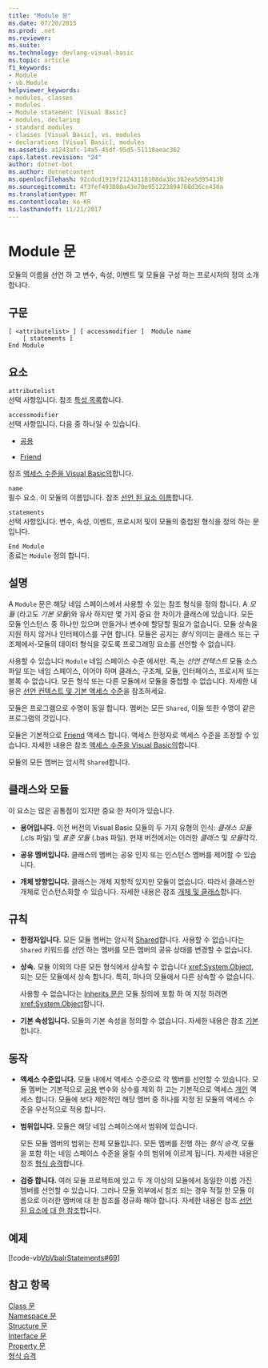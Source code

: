 ```yaml
---
title: "Module 문"
ms.date: 07/20/2015
ms.prod: .net
ms.reviewer: 
ms.suite: 
ms.technology: devlang-visual-basic
ms.topic: article
f1_keywords:
- Module
- vb.Module
helpviewer_keywords:
- modules, classes
- modules
- Module statement [Visual Basic]
- modules, declaring
- standard modules
- classes [Visual Basic], vs. modules
- declarations [Visual Basic], modules
ms.assetid: a1243afc-14a5-45df-95d5-51118aeac362
caps.latest.revision: "24"
author: dotnet-bot
ms.author: dotnetcontent
ms.openlocfilehash: 92cdcd1919f21243118108da3bc382ea5d954130
ms.sourcegitcommit: 4f3fef493080a43e70e951223894768d36ce430a
ms.translationtype: MT
ms.contentlocale: ko-KR
ms.lasthandoff: 11/21/2017
---
```

# <a name="module-statement"></a>Module 문
모듈의 이름을 선언 하 고 변수, 속성, 이벤트 및 모듈을 구성 하는 프로시저의 정의 소개 합니다.  
  
## <a name="syntax"></a>구문  
  
```  
[ <attributelist> ] [ accessmodifier ]  Module name  
    [ statements ]  
End Module  
```  
  
## <a name="parts"></a>요소  
 `attributelist`  
 선택 사항입니다. 참조 [특성 목록](../../../visual-basic/language-reference/statements/attribute-list.md)합니다.  
  
 `accessmodifier`  
 선택 사항입니다. 다음 중 하나일 수 있습니다.  
  
-   [공용](../../../visual-basic/language-reference/modifiers/public.md)  
  
-   [Friend](../../../visual-basic/language-reference/modifiers/friend.md)  
  
 참조 [액세스 수준을 Visual Basic의](../../../visual-basic/programming-guide/language-features/declared-elements/access-levels.md)합니다.  
  
 `name`  
 필수 요소. 이 모듈의 이름입니다. 참조 [선언 된 요소 이름](../../../visual-basic/programming-guide/language-features/declared-elements/declared-element-names.md)합니다.  
  
 `statements`  
 선택 사항입니다. 변수, 속성, 이벤트, 프로시저 및이 모듈의 중첩된 형식을 정의 하는 문입니다.  
  
 `End Module`  
 종료는 `Module` 정의 합니다.  
  
## <a name="remarks"></a>설명  
 A `Module` 문은 해당 네임 스페이스에서 사용할 수 있는 참조 형식을 정의 합니다. A *모듈* (라고도 *기본 모듈*)와 유사 하지만 몇 가지 중요 한 차이가 클래스에 있습니다. 모든 모듈 인스턴스 중 하나만 있으며 만들거나 변수에 할당할 필요가 없습니다. 모듈 상속을 지원 하지 않거나 인터페이스를 구현 합니다. 모듈은 공지는 *형식* 의미는 클래스 또는 구조체에서-모듈의 데이터 형식을 갖도록 프로그래밍 요소를 선언할 수 없습니다.  
  
 사용할 수 있습니다 `Module` 네임 스페이스 수준 에서만. 즉,는 *선언 컨텍스트* 모듈 소스 파일 또는 네임 스페이스, 이어야 하며 클래스, 구조체, 모듈, 인터페이스, 프로시저 또는 블록 수 없습니다. 모든 형식 또는 다른 모듈에서 모듈을 중첩할 수 없습니다. 자세한 내용은 [선언 컨텍스트 및 기본 액세스 수준](../../../visual-basic/language-reference/statements/declaration-contexts-and-default-access-levels.md)을 참조하세요.  
  
 모듈은 프로그램으로 수명이 동일 합니다. 멤버는 모든 `Shared`, 이들 또한 수명이 같은 프로그램의 것입니다.  
  
 모듈은 기본적으로 [Friend](../../../visual-basic/language-reference/modifiers/friend.md) 액세스 합니다. 액세스 한정자로 액세스 수준을 조정할 수 있습니다. 자세한 내용은 참조 [액세스 수준을 Visual Basic의](../../../visual-basic/programming-guide/language-features/declared-elements/access-levels.md)합니다.  
  
 모듈의 모든 멤버는 암시적 `Shared`합니다.  
  
## <a name="classes-and-modules"></a>클래스와 모듈  
 이 요소는 많은 공통점이 있지만 중요 한 차이가 있습니다.  
  
-   **용어입니다.** 이전 버전의 Visual Basic 모듈의 두 가지 유형의 인식: *클래스 모듈* (.cls 파일) 및 *표준 모듈* (.bas 파일). 현재 버전에서는 이러한 *클래스* 및 *모듈*각각.  
  
-   **공유 멤버입니다.** 클래스의 멤버는 공유 인지 또는 인스턴스 멤버를 제어할 수 있습니다.  
  
-   **개체 방향입니다.** 클래스는 개체 지향적 있지만 모듈이 없습니다. 따라서 클래스만 개체로 인스턴스화할 수 있습니다. 자세한 내용은 참조 [개체 및 클래스](../../../visual-basic/programming-guide/language-features/objects-and-classes/index.md)합니다.  
  
## <a name="rules"></a>규칙  
  
-   **한정자입니다.** 모든 모듈 멤버는 암시적 [Shared](../../../visual-basic/language-reference/modifiers/shared.md)합니다. 사용할 수 없습니다는 `Shared` 키워드를 선언 하는 멤버를 모든 멤버의 공유 상태를 변경할 수 없습니다.  
  
-   **상속.** 모듈 이외의 다른 모든 형식에서 상속할 수 없습니다 <xref:System.Object>, 되는 모든 모듈에서 상속 합니다. 특히, 하나의 모듈에서 다른 상속할 수 없습니다.  
  
     사용할 수 없습니다는 [Inherits 문은](../../../visual-basic/language-reference/statements/inherits-statement.md) 모듈 정의에 포함 하 여 지정 하려면 <xref:System.Object>합니다.  
  
-   **기본 속성입니다.** 모듈의 기본 속성을 정의할 수 없습니다. 자세한 내용은 참조 [기본](../../../visual-basic/language-reference/modifiers/default.md)합니다.  
  
## <a name="behavior"></a>동작  
  
-   **액세스 수준입니다.** 모듈 내에서 액세스 수준으로 각 멤버를 선언할 수 있습니다. 모듈 멤버는 기본적으로 [공용](../../../visual-basic/language-reference/modifiers/public.md) 변수와 상수를 제외 하 고는 기본적으로 액세스 [개인](../../../visual-basic/language-reference/modifiers/private.md) 액세스 합니다. 모듈에 보다 제한적인 해당 멤버 중 하나를 지정 된 모듈의 액세스 수준을 우선적으로 적용 합니다.  
  
-   **범위입니다.** 모듈은 해당 네임 스페이스에서 범위에 있습니다.  
  
     모든 모듈 멤버의 범위는 전체 모듈입니다. 모든 멤버를 진행 하는 *형식 승격*, 모듈을 포함 하는 네임 스페이스 수준을 올릴 수의 범위에 이르게 됩니다. 자세한 내용은 참조 [형식 승격](../../../visual-basic/programming-guide/language-features/declared-elements/type-promotion.md)합니다.  
  
-   **검증 합니다.** 여러 모듈 프로젝트에 있고 두 개 이상의 모듈에서 동일한 이름 가진 멤버를 선언할 수 있습니다. 그러나 모듈 외부에서 참조 되는 경우 적절 한 모듈 이름으로 이러한 멤버에 대 한 참조를 정규화 해야 합니다. 자세한 내용은 참조 [선언 된 요소에 대 한 참조](../../../visual-basic/programming-guide/language-features/declared-elements/references-to-declared-elements.md)합니다.  
  
## <a name="example"></a>예제  
 [!code-vb[VbVbalrStatements#69](../../../visual-basic/language-reference/error-messages/codesnippet/VisualBasic/module-statement_1.vb)]  
  
## <a name="see-also"></a>참고 항목  
 [Class 문](../../../visual-basic/language-reference/statements/class-statement.md)  
 [Namespace 문](../../../visual-basic/language-reference/statements/namespace-statement.md)  
 [Structure 문](../../../visual-basic/language-reference/statements/structure-statement.md)  
 [Interface 문](../../../visual-basic/language-reference/statements/interface-statement.md)  
 [Property 문](../../../visual-basic/language-reference/statements/property-statement.md)  
 [형식 승격](../../../visual-basic/programming-guide/language-features/declared-elements/type-promotion.md)
